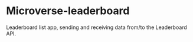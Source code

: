 # Microverse-leaderboard
Leaderboard list app, sending and receiving data from/to the Leaderboard API.
